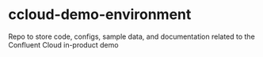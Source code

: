 # ccloud-demo-environment
Repo to store code, configs, sample data, and documentation related to the Confluent Cloud in-product demo
